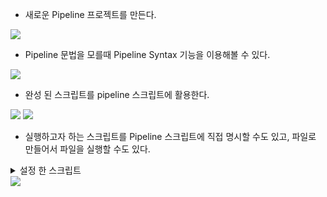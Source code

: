 * 새로운 Pipeline 프로젝트를 만든다.

<img src="./img/152.png">

* Pipeline 문법을 모를때 Pipeline Syntax 기능을 이용해볼 수 있다.

<img src="./img/153.png">

* 완성 된 스크립트를 pipeline 스크립트에 활용한다.

<img src="./img/154.png">

<img src="./img/155.png">

* 실행하고자 하는 스크립트를 Pipeline 스크립트에 직접 명시할 수도 있고, 파일로 만들어서 파일을 실행할 수도 있다.

<details>
<summary>설정 한 스크립트</summary>
<div markdown="1">

```
pipeline {
    agent any
    stages {
        stage('Git clone') {
            steps {
                git 'https://github.com/joneconsulting/jenkins_pipeline_script';
            }
        }

        stage('Compile') {
            steps {
                echo "Compiled successfully!";
                sh './build.sh'
            }
        }

        stage('JUnit') {
            steps {
                echo "JUnit passed successfully!";
                sh './unit.sh'
            }
        }

        stage('Code Analysis') {
            steps {
                echo "Code Analysis completed successfully!";
                sh './quality.sh'
            }
        }

        stage('Deploy') {
            steps {
                echo "Deployed successfully!";
                sh './deploy.sh'
            }
        }
    }

    post {
      always {
        echo "This will always run"
      }
      success {
        echo "This will run when the run finished successfully"
      }
      failure {
        echo "This will run if failed"
      }
      unstable {
        echo "This will run when the run was marked as unstable"
      }
      changed {
        echo "This will run when the state of the pipeline has changed"
      }
    }
}
```

</div>
</details>

<img src="./img/156.png">